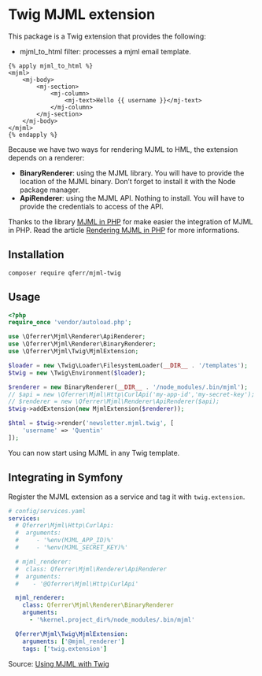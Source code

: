 Twig MJML extension
===================

This package is a Twig extension that provides the following:
* mjml_to_html filter: processes a mjml email template.

```twig
{% apply mjml_to_html %}
<mjml>
    <mj-body>
        <mj-section>
            <mj-column>
                <mj-text>Hello {{ username }}</mj-text>
            </mj-column>
        </mj-section>
    </mj-body>
</mjml>
{% endapply %}
```

Because we have two ways for rendering MJML to HML, the extension depends on a renderer:
* **BinaryRenderer**: using the MJML library. You will have to provide the location of the MJML binary. Don’t forget to install it with the Node package manager.
* **ApiRenderer**: using the MJML API. Nothing to install. You will have to provide the credentials to access of the API.

Thanks to the library [MJML in PHP](https://github.com/qferr/mjml-php) for make easier the integration of MJML in PHP. 
Read the article [Rendering MJML in PHP](https://medium.com/@qferrer/rendering-mjml-in-php-982d703aa703?source=friends_link&sk=7c5553ae7fcfcdde889bdd3b776c90a9) for more informations.

Installation
------------

`composer require qferr/mjml-twig`

Usage
-----

```php
<?php
require_once 'vendor/autoload.php';

use \Qferrer\Mjml\Renderer\ApiRenderer;
use \Qferrer\Mjml\Renderer\BinaryRenderer;
use \Qferrer\Mjml\Twig\MjmlExtension;

$loader = new \Twig\Loader\FilesystemLoader(__DIR__ . '/templates');
$twig = new \Twig\Environment($loader);

$renderer = new BinaryRenderer(__DIR__ . '/node_modules/.bin/mjml');
// $api = new \Qferrer\Mjml\Http\CurlApi('my-app-id','my-secret-key');
// $renderer = new \Qferrer\Mjml\Renderer\ApiRenderer($api);
$twig->addExtension(new MjmlExtension($renderer));

$html = $twig->render('newsletter.mjml.twig', [
    'username' => 'Quentin'
]);
```

You can now start using MJML in any Twig template.

Integrating in Symfony
----------------------
Register the MJML extension as a service and tag it with `twig.extension`.

```yaml
# config/services.yaml
services:
  # Qferrer\Mjml\Http\CurlApi:
  #  arguments:
  #     - '%env(MJML_APP_ID)%'
  #     - '%env(MJML_SECRET_KEY)%'

  # mjml_renderer:
  #  class: Qferrer\Mjml\Renderer\ApiRenderer
  #  arguments:
  #    - '@Qferrer\Mjml\Http\CurlApi'

  mjml_renderer:
    class: Qferrer\Mjml\Renderer\BinaryRenderer
    arguments:
      - '%kernel.project_dir%/node_modules/.bin/mjml'

  Qferrer\Mjml\Twig\MjmlExtension:
    arguments: ['@mjml_renderer']
    tags: ['twig.extension']
```

Source: [Using MJML with Twig](https://medium.com/@qferrer/using-mjml-with-twig-cccea9af0086?source=friends_link&sk=0271c98a6225ff216cec5faefd6d7267)
